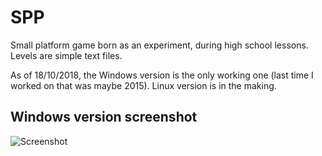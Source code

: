 # SPP
Small platform game born as an experiment, during high school lessons. Levels are simple text files.

As of 18/10/2018, the Windows version is the only working one (last time I worked on that was maybe 2015). Linux version is in the making.

## Windows version screenshot
![Screenshot](https://i.imgur.com/LD7soVM.png)
